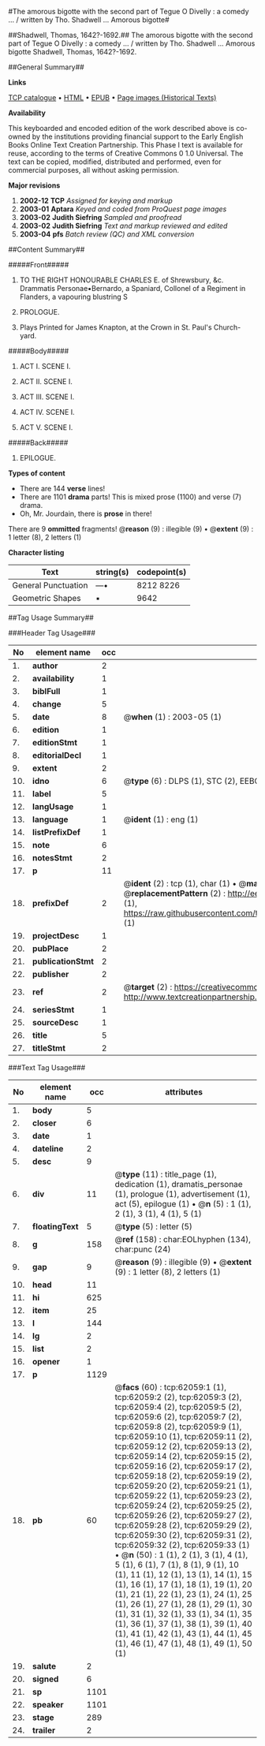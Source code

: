 #The amorous bigotte with the second part of Tegue O Divelly : a comedy ... / written by Tho. Shadwell ... Amorous bigotte#

##Shadwell, Thomas, 1642?-1692.##
The amorous bigotte with the second part of Tegue O Divelly : a comedy ... / written by Tho. Shadwell ...
Amorous bigotte
Shadwell, Thomas, 1642?-1692.

##General Summary##

**Links**

[TCP catalogue](http://www.ota.ox.ac.uk/tcp/)  • 
[HTML](http://tei.it.ox.ac.uk/tcp/Texts-HTML/free/A59/A59410.html)  • 
[EPUB](http://tei.it.ox.ac.uk/tcp/Texts-EPUB/free/A59/A59410.epub) • 
[Page images (Historical Texts)](https://data.historicaltexts.jisc.ac.uk/view?pubId=eebo-12438511e&pageId=eebo-12438511e-62059-1)

**Availability**

This keyboarded and encoded edition of the
	       work described above is co-owned by the institutions
	       providing financial support to the Early English Books
	       Online Text Creation Partnership. This Phase I text is
	       available for reuse, according to the terms of Creative
	       Commons 0 1.0 Universal. The text can be copied,
	       modified, distributed and performed, even for
	       commercial purposes, all without asking permission.

**Major revisions**

1. __2002-12__ __TCP__ *Assigned for keying and markup*
1. __2003-01__ __Aptara__ *Keyed and coded from ProQuest page images*
1. __2003-02__ __Judith Siefring__ *Sampled and proofread*
1. __2003-02__ __Judith Siefring__ *Text and markup reviewed and edited*
1. __2003-04__ __pfs__ *Batch review (QC) and XML conversion*

##Content Summary##

#####Front#####

1. TO THE
RIGHT HONOURABLE
CHARLES
E. of Shrewsbury, &c.
Drammatis Personae▪Bernardo, a Spaniard, Collonel of a Regiment
in Flanders, a vapouring blustring
S
1. PROLOGUE.

1. Plays Printed for James Knapton, at the Crown
in St. Paul's Church-yard.

#####Body#####

1. ACT I. SCENE I.

1. ACT II. SCENE I.

1. ACT III. SCENE I.

1. ACT IV. SCENE I.

1. ACT V. SCENE I.

#####Back#####

1. EPILOGUE.

**Types of content**

  * There are 144 **verse** lines!
  * There are 1101 **drama** parts! This is mixed prose (1100) and verse (7) drama.
  * Oh, Mr. Jourdain, there is **prose** in there!

There are 9 **ommitted** fragments! 
 @__reason__ (9) : illegible (9)  •  @__extent__ (9) : 1 letter (8), 2 letters (1)

**Character listing**


|Text|string(s)|codepoint(s)|
|---|---|---|
|General Punctuation|—•|8212 8226|
|Geometric Shapes|▪|9642|

##Tag Usage Summary##

###Header Tag Usage###

|No|element name|occ|attributes|
|---|---|---|---|
|1.|__author__|2||
|2.|__availability__|1||
|3.|__biblFull__|1||
|4.|__change__|5||
|5.|__date__|8| @__when__ (1) : 2003-05 (1)|
|6.|__edition__|1||
|7.|__editionStmt__|1||
|8.|__editorialDecl__|1||
|9.|__extent__|2||
|10.|__idno__|6| @__type__ (6) : DLPS (1), STC (2), EEBO-CITATION (1), OCLC (1), VID (1)|
|11.|__label__|5||
|12.|__langUsage__|1||
|13.|__language__|1| @__ident__ (1) : eng (1)|
|14.|__listPrefixDef__|1||
|15.|__note__|6||
|16.|__notesStmt__|2||
|17.|__p__|11||
|18.|__prefixDef__|2| @__ident__ (2) : tcp (1), char (1)  •  @__matchPattern__ (2) : ([0-9\-]+):([0-9IVX]+) (1), (.+) (1)  •  @__replacementPattern__ (2) : http://eebo.chadwyck.com/downloadtiff?vid=$1&page=$2 (1), https://raw.githubusercontent.com/textcreationpartnership/Texts/master/tcpchars.xml#$1 (1)|
|19.|__projectDesc__|1||
|20.|__pubPlace__|2||
|21.|__publicationStmt__|2||
|22.|__publisher__|2||
|23.|__ref__|2| @__target__ (2) : https://creativecommons.org/publicdomain/zero/1.0/ (1), http://www.textcreationpartnership.org/docs/. (1)|
|24.|__seriesStmt__|1||
|25.|__sourceDesc__|1||
|26.|__title__|5||
|27.|__titleStmt__|2||


###Text Tag Usage###

|No|element name|occ|attributes|
|---|---|---|---|
|1.|__body__|5||
|2.|__closer__|6||
|3.|__date__|1||
|4.|__dateline__|2||
|5.|__desc__|9||
|6.|__div__|11| @__type__ (11) : title_page (1), dedication (1), dramatis_personae (1), prologue (1), advertisement (1), act (5), epilogue (1)  •  @__n__ (5) : 1 (1), 2 (1), 3 (1), 4 (1), 5 (1)|
|7.|__floatingText__|5| @__type__ (5) : letter (5)|
|8.|__g__|158| @__ref__ (158) : char:EOLhyphen (134), char:punc (24)|
|9.|__gap__|9| @__reason__ (9) : illegible (9)  •  @__extent__ (9) : 1 letter (8), 2 letters (1)|
|10.|__head__|11||
|11.|__hi__|625||
|12.|__item__|25||
|13.|__l__|144||
|14.|__lg__|2||
|15.|__list__|2||
|16.|__opener__|1||
|17.|__p__|1129||
|18.|__pb__|60| @__facs__ (60) : tcp:62059:1 (1), tcp:62059:2 (2), tcp:62059:3 (2), tcp:62059:4 (2), tcp:62059:5 (2), tcp:62059:6 (2), tcp:62059:7 (2), tcp:62059:8 (2), tcp:62059:9 (1), tcp:62059:10 (1), tcp:62059:11 (2), tcp:62059:12 (2), tcp:62059:13 (2), tcp:62059:14 (2), tcp:62059:15 (2), tcp:62059:16 (2), tcp:62059:17 (2), tcp:62059:18 (2), tcp:62059:19 (2), tcp:62059:20 (2), tcp:62059:21 (1), tcp:62059:22 (1), tcp:62059:23 (2), tcp:62059:24 (2), tcp:62059:25 (2), tcp:62059:26 (2), tcp:62059:27 (2), tcp:62059:28 (2), tcp:62059:29 (2), tcp:62059:30 (2), tcp:62059:31 (2), tcp:62059:32 (2), tcp:62059:33 (1)  •  @__n__ (50) : 1 (1), 2 (1), 3 (1), 4 (1), 5 (1), 6 (1), 7 (1), 8 (1), 9 (1), 10 (1), 11 (1), 12 (1), 13 (1), 14 (1), 15 (1), 16 (1), 17 (1), 18 (1), 19 (1), 20 (1), 21 (1), 22 (1), 23 (1), 24 (1), 25 (1), 26 (1), 27 (1), 28 (1), 29 (1), 30 (1), 31 (1), 32 (1), 33 (1), 34 (1), 35 (1), 36 (1), 37 (1), 38 (1), 39 (1), 40 (1), 41 (1), 42 (1), 43 (1), 44 (1), 45 (1), 46 (1), 47 (1), 48 (1), 49 (1), 50 (1)|
|19.|__salute__|2||
|20.|__signed__|6||
|21.|__sp__|1101||
|22.|__speaker__|1101||
|23.|__stage__|289||
|24.|__trailer__|2||
